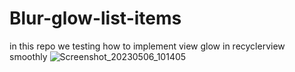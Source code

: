 # Blur-glow-list-items
in this repo we testing how to implement view glow in recyclerview smoothly
![Screenshot_20230506_101405](https://user-images.githubusercontent.com/71577899/236600754-45852760-b3d1-43e1-b5e1-035b9b793e97.png)

